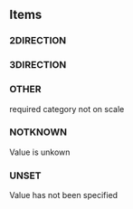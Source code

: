 

<!-- end of short definition -->
## Items

### 2DIRECTION


### 3DIRECTION


### OTHER
required category not on scale

### NOTKNOWN
Value is unkown

### UNSET
Value has not been specified
